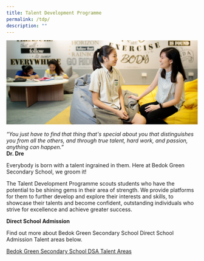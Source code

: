 ```yaml
---
title: Talent Development Programme
permalink: /tdp/
description: ""
---
```

![](/images/Talent-Development-Programme.jpg)

*“You just have to find that thing that's special about you that distinguishes you from all the others, and through true talent, hard work, and passion, anything can happen.”*<br>**Dr. Dre**

Everybody is born with a talent ingrained in them. Here at Bedok Green Secondary School, we groom it!

The Talent Development Programme scouts students who have the potential to be shining gems in their area of strength. We provide platforms for them to further develop and explore their interests and skills, to showcase their talents and become confident, outstanding individuals who strive for excellence and achieve greater success.

**Direct School Admission**

Find out more about Bedok Green Secondary School Direct School Admission Talent areas below.

[Bedok Green Secondary School DSA Talent Areas](https://go.gov.sg/bgssdsa2023)